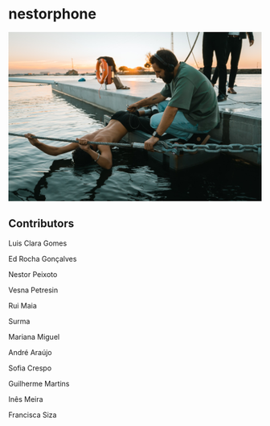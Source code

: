 # nestorphone
![Nestor Recording](https://github.com/ekkolabs/nestorphone/blob/main/images/nestor.jpeg)

## Contributors
Luis Clara Gomes

Ed Rocha Gonçalves

Nestor Peixoto

Vesna Petresin

Rui Maia

Surma

Mariana Miguel

André Araújo

Sofia Crespo

Guilherme Martins

Inês Meira

Francisca Siza
